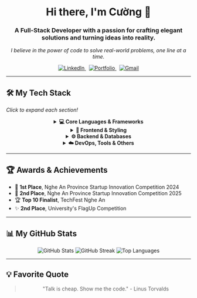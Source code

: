 <div align="center">
  
# Hi there, I'm Cường 👋

### A Full-Stack Developer with a passion for crafting elegant solutions and turning ideas into reality.

*I believe in the power of code to solve real-world problems, one line at a time.*

<p align="center">
  <a href="YOUR_LINKEDIN_URL" target="_blank" rel="noopener noreferrer">
    <img src="https://img.shields.io/badge/LinkedIn-0077B5?style=for-the-badge&logo=linkedin&logoColor=white" alt="LinkedIn">
  </a>
   
  <a href="YOUR_PORTFOLIO_URL" target="_blank" rel="noopener noreferrer">
    <img src="https://img.shields.io/badge/Portfolio-333333?style=for-the-badge&logo=react&logoColor=61DAFB" alt="Portfolio">
  </a>
   
  <a href="mailto:YOUR_EMAIL@gmail.com">
    <img src="https://img.shields.io/badge/Gmail-D14836?style=for-the-badge&logo=gmail&logoColor=white" alt="Gmail">
  </a>
</p>

</div>

---

## 🛠️ My Tech Stack

*Click to expand each section!*

<div align="center">

<details>
  <summary><b>💻 Core Languages & Frameworks</b></summary>
  <p align="center">
    <a href="#"><img src="https://img.shields.io/badge/html5-%23E34F26.svg?style=flat-square&logo=html5&logoColor=white"></a>
    <a href="#"><img src="https://img.shields.io/badge/css3-%231572B6.svg?style=flat-square&logo=css3&logoColor=white"></a>
    <a href="#"><img src="https://img.shields.io/badge/javascript-%23323330.svg?style=flat-square&logo=javascript&logoColor=%23F7DF1E"></a>
    <a href="#"><img src="https://img.shields.io/badge/typescript-%23007ACC.svg?style=flat-square&logo=typescript&logoColor=white"></a>
    <a href="#"><img src="https://img.shields.io/badge/python-3670A0.svg?style=flat-square&logo=python&logoColor=ffdd54"></a>
    <a href="#"><img src="https://img.shields.io/badge/java-%23ED8B00.svg?style=flat-square&logo=java&logoColor=white"></a>
    <a href="#"><img src="https://img.shields.io/badge/c++-%2300599C.svg?style=flat-square&logo=c%2B%2B&logoColor=white"></a>
  </p>
</details>

<details>
  <summary><b>🚀 Frontend & Styling</b></summary>
  <p align="center">
    <a href="#"><img src="https://img.shields.io/badge/vuejs-%2335495e.svg?style=flat-square&logo=vuedotjs&logoColor=%234FC08D"></a>
    <a href="#"><img src="https://img.shields.io/badge/react-%2320232a.svg?style=flat-square&logo=react&logoColor=%2361DAFB"></a>
    <a href="#"><img src="https://img.shields.io/badge/Nuxt-black?style=flat-square&logo=nuxt.js&logoColor=white"></a>
    <a href="#"><img src="https://img.shields.io/badge/Next-black?style=flat-square&logo=next.js&logoColor=white"></a>
    <a href="#"><img src="https://img.shields.io/badge/tailwindcss-%2338B2AC.svg?style=flat-square&logo=tailwind-css&logoColor=white"></a>
    <a href="#"><img src="https://img.shields.io/badge/Vuetify-1867C0?style=flat-square&logo=vuetify&logoColor=AEDDFF"></a>
    <a href="#"><img src="https://img.shields.io/badge/bootstrap-%23563D7C.svg?style=flat-square&logo=bootstrap&logoColor=white"></a>
    <a href="#"><img src="https://img.shields.io/badge/-AntDesign-%230170FE.svg?style=flat-square&logo=ant-design&logoColor=white"></a>
  </p>
</details>

<details>
  <summary><b>⚙️ Backend & Databases</b></summary>
  <p align="center">
    <a href="#"><img src="https://img.shields.io/badge/node.js-6DA55F.svg?style=flat-square&logo=node.js&logoColor=white"></a>
    <a href="#"><img src="https://img.shields.io/badge/express.js-%23404d59.svg?style=flat-square&logo=express&logoColor=%2361DAFB"></a>
    <a href="#"><img src="https://img.shields.io/badge/nestjs-%23E0234E.svg?style=flat-square&logo=nestjs&logoColor=white"></a>
    <a href="#"><img src="https://img.shields.io/badge/Socket.io-black?style=flat-square&logo=socket.io&badgeColor=010101"></a>
    <a href="#"><img src="https://img.shields.io/badge/spring-%236DB33F.svg?style=flat-square&logo=spring&logoColor=white"></a>
    <br/>
    <a href="#"><img src="https://img.shields.io/badge/MongoDB-%234ea94b.svg?style=flat-square&logo=mongodb&logoColor=white"></a>
    <a href="#"><img src="https://img.shields.io/badge/mysql-%2300f.svg?style=flat-square&logo=mysql&logoColor=white"></a>
    <a href="#"><img src="https://img.shields.io/badge/sqlite-%2307405e.svg?style=flat-square&logo=sqlite&logoColor=white"></a>
    <a href="#"><img src="https://img.shields.io/badge/redis-%23DD0031.svg?style=flat-square&logo=redis&logoColor=white"></a>
    <a href="#"><img src="https://img.shields.io/badge/Microsoft%20SQL%20Sever-CC2927.svg?style=flat-square&logo=microsoft%20sql%20server&logoColor=white"></a>
  </p>
</details>

<details>
  <summary><b>☁️ DevOps, Tools & Others</b></summary>
  <p align="center">
    <a href="#"><img src="https://img.shields.io/badge/docker-%230db7ed.svg?style=flat-square&logo=docker&logoColor=white"></a>
    <a href="#"><img src="https://img.shields.io/badge/nginx-%23009639.svg?style=flat-square&logo=nginx&logoColor=white"></a>
    <a href="#"><img src="https://img.shields.io/badge/Cloudflare-F38020.svg?style=flat-square&logo=Cloudflare&logoColor=white"></a>
    <a href="#"><img src="https://img.shields.io/badge/vercel-%23000000.svg?style=flat-square&logo=vercel&logoColor=white"></a>
    <a href="#"><img src="https://img.shields.io/badge/JWT-black?style=flat-square&logo=JSON%20web%20tokens"></a>
    <br/>
    <a href="#"><img src="https://img.shields.io/badge/numpy-%23013243.svg?style=flat-square&logo=numpy&logoColor=white"></a>
    <a href="#"><img src="https://img.shields.io/badge/pandas-%23150458.svg?style=flat-square&logo=pandas&logoColor=white"></a>
    <a href="#"><img src="https://img.shields.io/badge/figma-%23F24E1E.svg?style=flat-square&logo=figma&logoColor=white"></a>
    <a href="#"><img src="https://img.shields.io/badge/Postman-FF6C37.svg?style=flat-square&logo=postman&logoColor=white"></a>
    <a href="#"><img src="https://img.shields.io/badge/Trello-%23026AA7.svg?style=flat-square&logo=Trello&logoColor=white"></a>
    <a href="#"><img src="https://img.shields.io/badge/yarn-%232C8EBB.svg?style=flat-square&logo=yarn&logoColor=white"></a>
  </p>
</details>

</div>

---

## 🏆 Awards & Achievements

- 🥇 **1st Place**, Nghe An Province Startup Innovation Competition 2024
- 🥈 **2nd Place**, Nghe An Province Startup Innovation Competition 2025
- 🏆 **Top 10 Finalist**, TechFest Nghe An
- ✨ **2nd Place**, University's FlagUp Competition

---

## 📊 My GitHub Stats

<p align="center">
  <img src="https://github-readme-stats.vercel.app/api?username=cuong-tran207&theme=tokyonight&hide_border=true&show_icons=true" alt="GitHub Stats">
  <img src="https://github-readme-streak-stats.herokuapp.com/?user=cuong-tran207&theme=tokyonight&hide_border=true" alt="GitHub Streak">
  <img src="https://github-readme-stats.vercel.app/api/top-langs/?username=cuong-tran207&layout=compact&theme=tokyonight&hide_border=true" alt="Top Languages">
</p>

---

## 💡 Favorite Quote

<div align="center">

> "Talk is cheap. Show me the code." - Linus Torvalds

</div>
